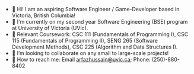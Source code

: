 - 🌱 Hi! I am an aspiring Software Engineer / Game-Developer based in Victoria, British Columbia!
- 🌱 I'm currently on my second year Software Engineering (BSE) program at University of Victoria (UVic).
- 🌱 Relevant Coursework: CSC 111 (Fundamentals of Programming I), CSC 115 (Fundamentals of Programming II), SENG 265 (Software Development Methods), CSC 225 (Algorithm and Data Structures I).
- 🌱 I’m looking to collaborate on any small to large-scale projects!
- 🌱 How to reach me: Email <arfazhussain@uvic.ca>; Phone: (250)-880-8402

<!---
arfazhuss/arfazhuss is a ✨ special ✨ repository because its `README.md` (this file) appears on your GitHub profile.
You can click the Preview link to take a look at your changes.
--->
